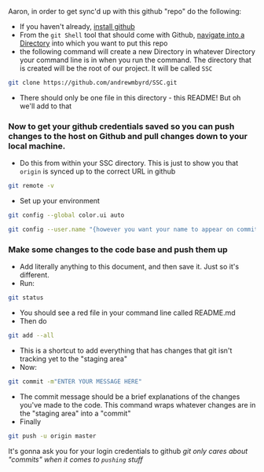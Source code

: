 Aaron, in order to get sync'd up with this github "repo" do the following:
* If you haven't already, [install github](https://desktop.github.com/)
* From the `git Shell` tool that should come with Github, [navigate into a Directory](https://www.digitalcitizen.life/command-prompt-how-use-basic-commands) into which you want to put this repo 
* the following command will create a new Directory in whatever Directory your command line is in when you run the command. The directory that is created will be the root of our project. It will be called `SSC`
```bash
git clone https://github.com/andrewmbyrd/SSC.git
```
* There should only be one file in this directory - this README! But oh we'll add to that

### Now to get your github credentials saved so you can push changes to the host on Github and pull changes down to your local machine.
* Do this from within your SSC directory. This is just to show you that `origin` is synced up to the correct URL in github
```bash
git remote -v
```

* Set up your environment
```bash
git config --global color.ui auto
```
```bash
git config --user.name "{however you want your name to appear on commits}"
```

### Make some changes to the code base and push them up
* Add literally anything to this document, and then save it. Just so it's different.
* Run: 
```bash
git status
```
* You should see a red file in your command line called README.md
* Then do 
```bash
git add --all
```
* This is a shortcut to add everything that has changes that git isn't tracking yet to the "staging area"
* Now:
```bash
git commit -m"ENTER YOUR MESSAGE HERE"
```
* The commit message should be a brief explanations of the changes you've made to the code. This command wraps whatever changes are in the "staging area" into a "commit"
* Finally
```bash
git push -u origin master
```

It's gonna ask you for your login credentials to github
*git only cares about "commits" when it comes to `pushing` stuff*

